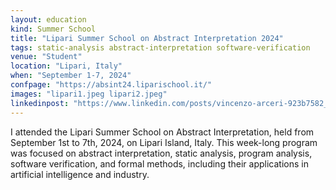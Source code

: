 ```yaml
---
layout: education
kind: Summer School
title: "Lipari Summer School on Abstract Interpretation 2024"
tags: static-analysis abstract-interpretation software-verification
venue: "Student"
location: "Lipari, Italy"
when: "September 1-7, 2024"
confpage: "https://absint24.liparischool.it/"
images: "lipari1.jpeg lipari2.jpeg"
linkedinpost: "https://www.linkedin.com/posts/vincenzo-arceri-923b7582_lipariabsint2024-abstractinterpretation-ugcPost-7238051007002247168-_i8b?utm_source=share&utm_medium=member_desktop"
---
```


I attended the Lipari Summer School on Abstract Interpretation, held from September 1st to 7th, 2024, on Lipari Island, Italy. This week-long program was focused on abstract interpretation, static analysis, program analysis, software verification, and formal methods, including their applications in artificial intelligence and industry.
